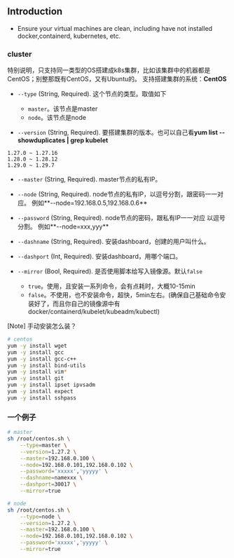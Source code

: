 

## Introduction

* Ensure your virtual machines are clean, including have not installed docker,containerd, kubernetes, etc.

### cluster

特别说明，只支持同一类型的OS搭建成k8s集群，比如该集群中的机器都是CentOS；别整那既有CentOS，又有Ubuntu的。
支持搭建集群的系统：**CentOS**

* `--type` (String, Required). 这个节点的类型。取值如下
  - `master`。该节点是master
  - `node`。该节点是node

* `--version` (String, Required). 要搭建集群的版本。也可以自己看**yum list --showduplicates | grep kubelet**
```
1.27.0 ~ 1.27.16
1.28.0 ~ 1.28.12
1.29.0 ~ 1.29.7
```

* `--master` (String, Required). master节点的私有IP。

* `--node` (String, Required). node节点的私有IP，以逗号分割，跟密码一一对应。
  例如**--node=192.168.0.5,192.168.0.6**

* `--password` (String, Required). node节点的密码，跟私有IP一一对应 以逗号分割。
  例如**--node=xxx,yyy**

* `--dashname` (String, Required). 安装dashboard，创建的用户叫什么。

* `--dashport` (Int, Required). 安装dashboard，用哪个端口。

* `--mirror` (Bool, Required). 是否使用脚本给写入镜像源。默认`false`
  - `true`。使用，且安装一系列命令，会有点耗时，大概10-15min
  - `false`。不使用，也不安装命令，超快，5min左右。(确保自己基础命令安装好了，而且你自己的镜像源中有docker/containerd/kubelet/kubeadm/kubectl)

[Note] 手动安装怎么装？
```bash
# centos
yum -y install wget
yum -y install gcc
yum -y install gcc-c++
yum -y install bind-utils
yum -y install vim*
yum -y install git
yum -y install ipset ipvsadm
yum -y install expect
yum -y install sshpass
```

### 一个例子
```bash
# master
sh /root/centos.sh \
	--type=master \
	--version=1.27.2 \
	--master=192.168.0.100 \
	--node=192.168.0.101,192.168.0.102 \
	--password='xxxxx','yyyyy' \
	--dashname=namexxx \
	--dashport=30017 \
	--mirror=true

# node
sh /root/centos.sh \
	--type=node \
	--version=1.27.2 \
	--master=192.168.0.100 \
	--node=192.168.0.101,192.168.0.102 \
	--password='xxxxx','yyyyy' \
	--mirror=true
```

